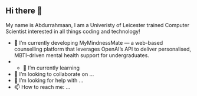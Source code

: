 ## Hi there 👋

My name is Abdurrahmaan, I am a Univeristy of Leicester trained Computer Scientist interested in all things coding and technology!

- 🔭 I’m currently developing MyMindnessMate — a web-based counselling platform that leverages OpenAI’s API to deliver personalised, MBTI-driven mental health support for undergraduates.
- - 🌱 I’m currently learning 
- 👯 I’m looking to collaborate on ...
- 🤔 I’m looking for help with ...
- 📫 How to reach me: ...


<!--
**AbdurrahmaanAhmed/AbdurrahmaanAhmed** is a ✨ _special_ ✨ repository because its `README.md` (this file) appears on your GitHub profile.

Here are some ideas to get you started:

- 🔭 I’m currently working on ...
- 🌱 I’m currently learning ...
- 👯 I’m looking to collaborate on ...
- 🤔 I’m looking for help with ...
- 💬 Ask me about ...
- 📫 How to reach me: ...
- 😄 Pronouns: ...
- ⚡ Fun fact: ...
-->
